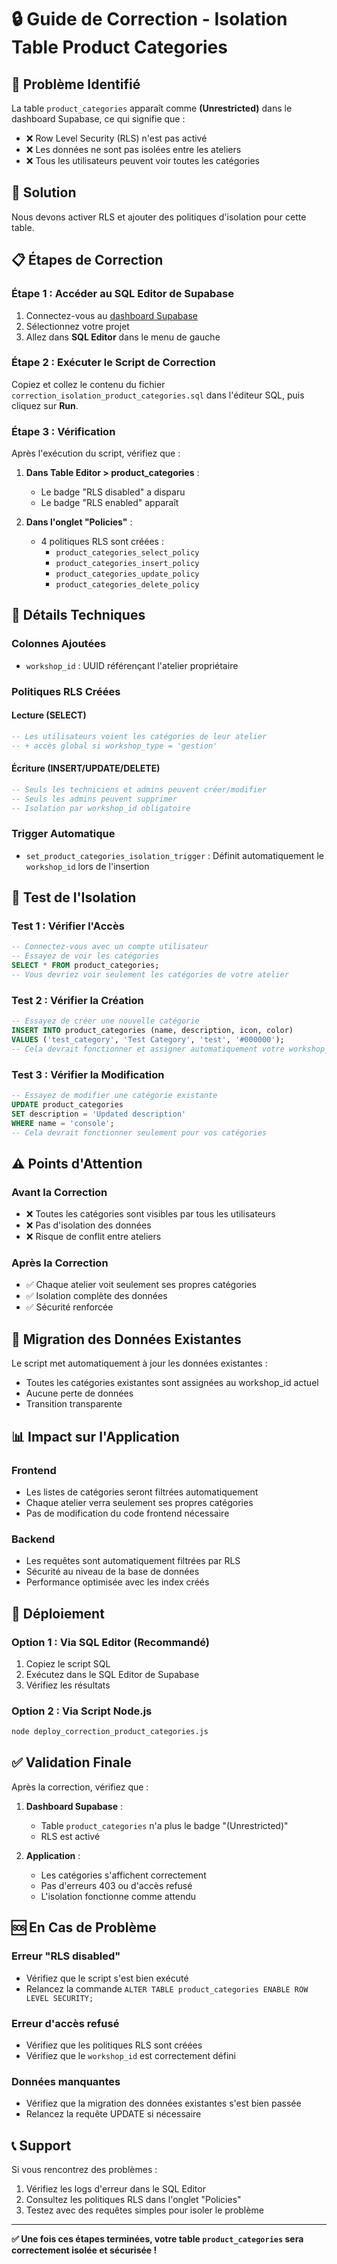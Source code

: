 # 🔒 Guide de Correction - Isolation Table Product Categories

## 🚨 Problème Identifié

La table `product_categories` apparaît comme **(Unrestricted)** dans le dashboard Supabase, ce qui signifie que :
- ❌ Row Level Security (RLS) n'est pas activé
- ❌ Les données ne sont pas isolées entre les ateliers
- ❌ Tous les utilisateurs peuvent voir toutes les catégories

## 🎯 Solution

Nous devons activer RLS et ajouter des politiques d'isolation pour cette table.

## 📋 Étapes de Correction

### Étape 1 : Accéder au SQL Editor de Supabase

1. Connectez-vous au [dashboard Supabase](https://supabase.com/dashboard)
2. Sélectionnez votre projet
3. Allez dans **SQL Editor** dans le menu de gauche

### Étape 2 : Exécuter le Script de Correction

Copiez et collez le contenu du fichier `correction_isolation_product_categories.sql` dans l'éditeur SQL, puis cliquez sur **Run**.

### Étape 3 : Vérification

Après l'exécution du script, vérifiez que :

1. **Dans Table Editor > product_categories** :
   - Le badge "RLS disabled" a disparu
   - Le badge "RLS enabled" apparaît

2. **Dans l'onglet "Policies"** :
   - 4 politiques RLS sont créées :
     - `product_categories_select_policy`
     - `product_categories_insert_policy`
     - `product_categories_update_policy`
     - `product_categories_delete_policy`

## 🔧 Détails Techniques

### Colonnes Ajoutées
- `workshop_id` : UUID référençant l'atelier propriétaire

### Politiques RLS Créées

#### **Lecture (SELECT)**
```sql
-- Les utilisateurs voient les catégories de leur atelier
-- + accès global si workshop_type = 'gestion'
```

#### **Écriture (INSERT/UPDATE/DELETE)**
```sql
-- Seuls les techniciens et admins peuvent créer/modifier
-- Seuls les admins peuvent supprimer
-- Isolation par workshop_id obligatoire
```

### Trigger Automatique
- `set_product_categories_isolation_trigger` : Définit automatiquement le `workshop_id` lors de l'insertion

## 🧪 Test de l'Isolation

### Test 1 : Vérifier l'Accès
```sql
-- Connectez-vous avec un compte utilisateur
-- Essayez de voir les catégories
SELECT * FROM product_categories;
-- Vous devriez voir seulement les catégories de votre atelier
```

### Test 2 : Vérifier la Création
```sql
-- Essayez de créer une nouvelle catégorie
INSERT INTO product_categories (name, description, icon, color) 
VALUES ('test_category', 'Test Category', 'test', '#000000');
-- Cela devrait fonctionner et assigner automatiquement votre workshop_id
```

### Test 3 : Vérifier la Modification
```sql
-- Essayez de modifier une catégorie existante
UPDATE product_categories 
SET description = 'Updated description' 
WHERE name = 'console';
-- Cela devrait fonctionner seulement pour vos catégories
```

## ⚠️ Points d'Attention

### Avant la Correction
- ❌ Toutes les catégories sont visibles par tous les utilisateurs
- ❌ Pas d'isolation des données
- ❌ Risque de conflit entre ateliers

### Après la Correction
- ✅ Chaque atelier voit seulement ses propres catégories
- ✅ Isolation complète des données
- ✅ Sécurité renforcée

## 🔄 Migration des Données Existantes

Le script met automatiquement à jour les données existantes :
- Toutes les catégories existantes sont assignées au workshop_id actuel
- Aucune perte de données
- Transition transparente

## 📊 Impact sur l'Application

### Frontend
- Les listes de catégories seront filtrées automatiquement
- Chaque atelier verra seulement ses propres catégories
- Pas de modification du code frontend nécessaire

### Backend
- Les requêtes sont automatiquement filtrées par RLS
- Sécurité au niveau de la base de données
- Performance optimisée avec les index créés

## 🚀 Déploiement

### Option 1 : Via SQL Editor (Recommandé)
1. Copiez le script SQL
2. Exécutez dans le SQL Editor de Supabase
3. Vérifiez les résultats

### Option 2 : Via Script Node.js
```bash
node deploy_correction_product_categories.js
```

## ✅ Validation Finale

Après la correction, vérifiez que :

1. **Dashboard Supabase** :
   - Table `product_categories` n'a plus le badge "(Unrestricted)"
   - RLS est activé

2. **Application** :
   - Les catégories s'affichent correctement
   - Pas d'erreurs 403 ou d'accès refusé
   - L'isolation fonctionne comme attendu

## 🆘 En Cas de Problème

### Erreur "RLS disabled"
- Vérifiez que le script s'est bien exécuté
- Relancez la commande `ALTER TABLE product_categories ENABLE ROW LEVEL SECURITY;`

### Erreur d'accès refusé
- Vérifiez que les politiques RLS sont créées
- Vérifiez que le `workshop_id` est correctement défini

### Données manquantes
- Vérifiez que la migration des données existantes s'est bien passée
- Relancez la requête UPDATE si nécessaire

## 📞 Support

Si vous rencontrez des problèmes :
1. Vérifiez les logs d'erreur dans le SQL Editor
2. Consultez les politiques RLS dans l'onglet "Policies"
3. Testez avec des requêtes simples pour isoler le problème

---

**✅ Une fois ces étapes terminées, votre table `product_categories` sera correctement isolée et sécurisée !**





